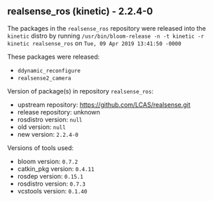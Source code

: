 ## realsense_ros (kinetic) - 2.2.4-0

The packages in the `realsense_ros` repository were released into the `kinetic` distro by running `/usr/bin/bloom-release -n -t kinetic -r kinetic realsense_ros` on `Tue, 09 Apr 2019 13:41:50 -0000`

These packages were released:
- `ddynamic_reconfigure`
- `realsense2_camera`

Version of package(s) in repository `realsense_ros`:

- upstream repository: https://github.com/LCAS/realsense.git
- release repository: unknown
- rosdistro version: `null`
- old version: `null`
- new version: `2.2.4-0`

Versions of tools used:

- bloom version: `0.7.2`
- catkin_pkg version: `0.4.11`
- rosdep version: `0.15.1`
- rosdistro version: `0.7.3`
- vcstools version: `0.1.40`


